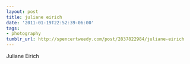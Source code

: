 ```yaml
---
layout: post
title: juliane eirich
date: '2011-01-19T22:52:39-06:00'
tags:
- photography
tumblr_url: http://spencertweedy.com/post/2837822984/juliane-eirich
---
```

Juliane Eirich
